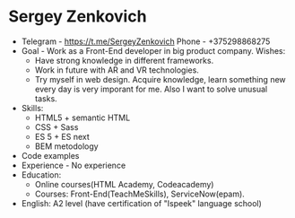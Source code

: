  # Sergey Zenkovich
* Telegram  - https://t.me/SergeyZenkovich Phone - +375298868275 
* Goal - Work as a Front-End developer in big product company. 
  Wishes:
  	* Have strong knowledge in different frameworks.
  	* Work in future with AR and VR technologies.
  	* Try myself in web design.
  Acquire knowledge, learn something new every day is very imporant for me. Also I want to solve unusual tasks.   
* Skills:
	* HTML5 + semantic HTML
	* CSS + Sass
	* ES 5 + ES next
	* BEM metodology
* Code examples
* Experience - No experience
* Education:
	* Online courses(HTML Academy, Codeacademy)
	* Courses: Front-End(TeachMeSkills), ServiceNow(epam).
* English: A2 level (have certification of "Ispeek" language school)